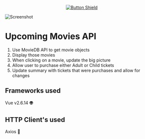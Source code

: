 <div align="center">
  
[![Button Shield]](https://upcoming-movies-api.pages.dev/)

[Button Shield]: https://img.shields.io/badge/View_Live_Site-37a779?style=for-the-badge
</div>

![Screenshot](https://i.postimg.cc/qqfPqKvQ/image.png)

# Upcoming Movies API

1. Use MovieDB API to get movie objects
2. Display those movies
3. When clicking on a movie, update the big picture
4. Allow user to purchase either Adult or Child tickets
5. Update summary with tickets that were purchases and allow for changes


## Frameworks used
Vue v2.6.14 :alien:

## HTTP Client's used
Axios :robot:
